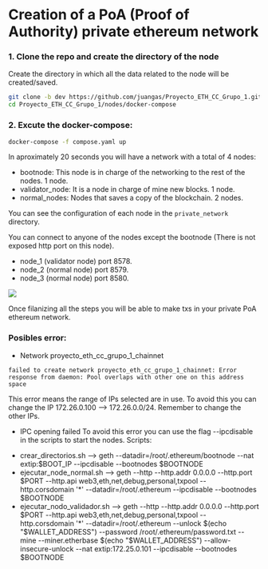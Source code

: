 # Creation of a PoA (Proof of Authority) private ethereum network

### 1. Clone the repo and create the directory of the node

Create the directory in which all the data related to the node will be created/saved.

```bash
git clone -b dev https://github.com/juangas/Proyecto_ETH_CC_Grupo_1.git
cd Proyecto_ETH_CC_Grupo_1/nodes/docker-compose
```

### 2. Excute the docker-compose:

```bash
docker-compose -f compose.yaml up
```

In aproximately 20 seconds you will have a network with a total of 4 nodes:

- bootnode: This node is in charge of the networking to the rest of the nodes. 1 node.
- validator_node: It is a node in charge of mine new blocks. 1 node.
- normal_nodes: Nodes that saves a copy of the blockchain. 2 nodes.

You can see the configuration of each node in the `private_network` directory.

You can connect to anyone of the nodes except the bootnode (There is not exposed http port on this node).

- node_1 (validator node) port 8578.
- node_2 (normal node) port 8579.
- node_3 (normal node) port 8580.

![](./images/nodos.png)

Once filanizing all the steps you will be able to make txs in your private PoA ethereum network.

### Posibles error:

- Network proyecto_eth_cc_grupo_1_chainnet

```
failed to create network proyecto_eth_cc_grupo_1_chainnet: Error response from daemon: Pool overlaps with other one on this address space
```

This error means the range of IPs selected are in use. To avoid this you can change the IP 172.26.0.100 --> 172.26.0.0/24. Remember to change the other IPs.

- IPC opening failed
  To avoid this error you can use the flag --ipcdisable in the scripts to start the nodes.
  Scripts:

* crear_directorios.sh --> geth --datadir=/root/.ethereum/bootnode --nat extip:$BOOT_IP --ipcdisable --bootnodes $BOOTNODE
* ejecutar_node_normal.sh --> geth --http --http.addr 0.0.0.0 --http.port $PORT --http.api web3,eth,net,debug,personal,txpool --http.corsdomain '\*' --datadir=/root/.ethereum --ipcdisable --bootnodes $BOOTNODE
* ejecutar_nodo_validador.sh --> geth --http --http.addr 0.0.0.0 --http.port $PORT --http.api web3,eth,net,debug,personal,txpool --http.corsdomain '*' --datadir=/root/.ethereum --unlock $(echo "$WALLET_ADDRESS") --password /root/.ethereum/password.txt --mine --miner.etherbase $(echo "$WALLET_ADDRESS") --allow-insecure-unlock --nat extip:172.25.0.101 --ipcdisable --bootnodes $BOOTNODE
